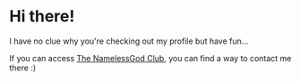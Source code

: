 # Hi there!

I have no clue why you're checking out my profile but have fun...

If you can access [The NamelessGod Club](https://www.thenlg.club "thenlg.club"), you can find a way to contact me there :)
